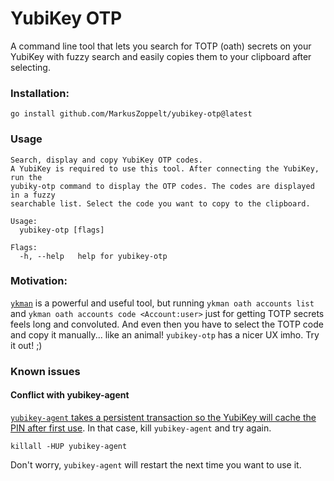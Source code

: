 # YubiKey OTP

A command line tool that lets you search for TOTP (oath) secrets on your
YubiKey with fuzzy search and easily copies them to your clipboard after
selecting.

### Installation:

    go install github.com/MarkusZoppelt/yubikey-otp@latest

### Usage

    Search, display and copy YubiKey OTP codes.
    A YubiKey is required to use this tool. After connecting the YubiKey, run the
    yubiky-otp command to display the OTP codes. The codes are displayed in a fuzzy
    searchable list. Select the code you want to copy to the clipboard.

    Usage:
      yubikey-otp [flags]

    Flags:
      -h, --help   help for yubikey-otp

### Motivation:

[`ykman`](https://github.com/Yubico/yubikey-manager) is a powerful and useful
tool, but running `ykman oath accounts list` and `ykman oath accounts code
<Account:user>` just for getting TOTP secrets feels long and convoluted. And
even then you have to select the TOTP code and copy it manually... like an
animal! `yubikey-otp` has a nicer UX imho. Try it out! ;)

### Known issues

#### Conflict with yubikey-agent

[`yubikey-agent` takes a persistent transaction so the YubiKey will cache the PIN after first use](https://github.com/FiloSottile/yubikey-agent#conflicts-with-gpg-agent-and-yubikey-manager).
In that case, kill `yubikey-agent` and try again.

    killall -HUP yubikey-agent

Don't worry, `yubikey-agent` will restart the next time you want to use it.
